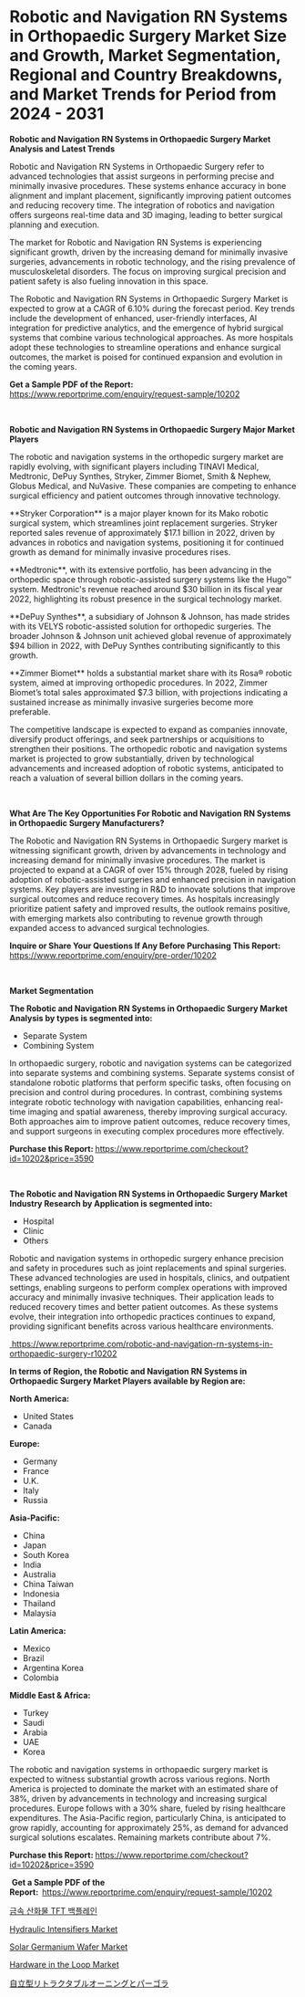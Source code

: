 <p><h1>Robotic and Navigation RN Systems in Orthopaedic Surgery Market Size and Growth, Market Segmentation, Regional and Country Breakdowns, and Market Trends for Period from 2024 -  2031</h1></p><p><strong>Robotic and Navigation RN Systems in Orthopaedic Surgery Market Analysis and Latest Trends</strong></p>
<p><p>Robotic and Navigation RN Systems in Orthopaedic Surgery refer to advanced technologies that assist surgeons in performing precise and minimally invasive procedures. These systems enhance accuracy in bone alignment and implant placement, significantly improving patient outcomes and reducing recovery time. The integration of robotics and navigation offers surgeons real-time data and 3D imaging, leading to better surgical planning and execution.</p><p>The market for Robotic and Navigation RN Systems is experiencing significant growth, driven by the increasing demand for minimally invasive surgeries, advancements in robotic technology, and the rising prevalence of musculoskeletal disorders. The focus on improving surgical precision and patient safety is also fueling innovation in this space. </p><p>The Robotic and Navigation RN Systems in Orthopaedic Surgery Market is expected to grow at a CAGR of 6.10% during the forecast period. Key trends include the development of enhanced, user-friendly interfaces, AI integration for predictive analytics, and the emergence of hybrid surgical systems that combine various technological approaches. As more hospitals adopt these technologies to streamline operations and enhance surgical outcomes, the market is poised for continued expansion and evolution in the coming years.</p></p>
<p><strong>Get a Sample PDF of the Report:&nbsp;</strong> <a href="https://www.reportprime.com/enquiry/request-sample/10202">https://www.reportprime.com/enquiry/request-sample/10202</a></p>
<p>&nbsp;</p>
<p><strong>Robotic and Navigation RN Systems in Orthopaedic Surgery Major Market Players</strong></p>
<p><p>The robotic and navigation systems in the orthopedic surgery market are rapidly evolving, with significant players including TINAVI Medical, Medtronic, DePuy Synthes, Stryker, Zimmer Biomet, Smith & Nephew, Globus Medical, and NuVasive. These companies are competing to enhance surgical efficiency and patient outcomes through innovative technology.</p><p>**Stryker Corporation** is a major player known for its Mako robotic surgical system, which streamlines joint replacement surgeries. Stryker reported sales revenue of approximately $17.1 billion in 2022, driven by advances in robotics and navigation systems, positioning it for continued growth as demand for minimally invasive procedures rises.</p><p>**Medtronic**, with its extensive portfolio, has been advancing in the orthopedic space through robotic-assisted surgery systems like the Hugo™ system. Medtronic's revenue reached around $30 billion in its fiscal year 2022, highlighting its robust presence in the surgical technology market.</p><p>**DePuy Synthes**, a subsidiary of Johnson & Johnson, has made strides with its VELYS robotic-assisted solution for orthopedic surgeries. The broader Johnson & Johnson unit achieved global revenue of approximately $94 billion in 2022, with DePuy Synthes contributing significantly to this growth.</p><p>**Zimmer Biomet** holds a substantial market share with its Rosa® robotic system, aimed at improving orthopedic procedures. In 2022, Zimmer Biomet’s total sales approximated $7.3 billion, with projections indicating a sustained increase as minimally invasive surgeries become more preferable.</p><p>The competitive landscape is expected to expand as companies innovate, diversify product offerings, and seek partnerships or acquisitions to strengthen their positions. The orthopedic robotic and navigation systems market is projected to grow substantially, driven by technological advancements and increased adoption of robotic systems, anticipated to reach a valuation of several billion dollars in the coming years.</p></p>
<p>&nbsp;</p>
<p><strong>What Are The Key Opportunities For Robotic and Navigation RN Systems in Orthopaedic Surgery Manufacturers?</strong></p>
<p><p>The Robotic and Navigation RN Systems in Orthopaedic Surgery market is witnessing significant growth, driven by advancements in technology and increasing demand for minimally invasive procedures. The market is projected to expand at a CAGR of over 15% through 2028, fueled by rising adoption of robotic-assisted surgeries and enhanced precision in navigation systems. Key players are investing in R&D to innovate solutions that improve surgical outcomes and reduce recovery times. As hospitals increasingly prioritize patient safety and improved results, the outlook remains positive, with emerging markets also contributing to revenue growth through expanded access to advanced surgical technologies.</p></p>
<p><strong>Inquire or Share Your Questions If Any Before Purchasing This Report:</strong> <a href="https://www.reportprime.com/enquiry/pre-order/10202">https://www.reportprime.com/enquiry/pre-order/10202</a></p>
<p>&nbsp;</p>
<p><strong>Market Segmentation</strong></p>
<p><strong>The Robotic and Navigation RN Systems in Orthopaedic Surgery Market Analysis by types is segmented into:</strong></p>
<p><ul><li>Separate System</li><li>Combining System</li></ul></p>
<p><p>In orthopaedic surgery, robotic and navigation systems can be categorized into separate systems and combining systems. Separate systems consist of standalone robotic platforms that perform specific tasks, often focusing on precision and control during procedures. In contrast, combining systems integrate robotic technology with navigation capabilities, enhancing real-time imaging and spatial awareness, thereby improving surgical accuracy. Both approaches aim to improve patient outcomes, reduce recovery times, and support surgeons in executing complex procedures more effectively.</p></p>
<p><strong>Purchase this Report:&nbsp;</strong><a href="https://www.reportprime.com/checkout?id=10202&price=3590">https://www.reportprime.com/checkout?id=10202&price=3590</a></p>
<p>&nbsp;</p>
<p><strong>The Robotic and Navigation RN Systems in Orthopaedic Surgery Market Industry Research by Application is segmented into:</strong></p>
<p><ul><li>Hospital</li><li>Clinic</li><li>Others</li></ul></p>
<p><p>Robotic and navigation systems in orthopedic surgery enhance precision and safety in procedures such as joint replacements and spinal surgeries. These advanced technologies are used in hospitals, clinics, and outpatient settings, enabling surgeons to perform complex operations with improved accuracy and minimally invasive techniques. Their application leads to reduced recovery times and better patient outcomes. As these systems evolve, their integration into orthopedic practices continues to expand, providing significant benefits across various healthcare environments.</p></p>
<p><a href="https://www.reportprime.com/robotic-and-navigation-rn-systems-in-orthopaedic-surgery-r10202">&nbsp;https://www.reportprime.com/robotic-and-navigation-rn-systems-in-orthopaedic-surgery-r10202</a></p>
<p><strong>In terms of Region, the Robotic and Navigation RN Systems in Orthopaedic Surgery Market Players available by Region are:</strong></p>
<p>
    <p> <strong> North America: </strong>
        <ul>
            <li>United States</li>
            <li>Canada</li>
        </ul>
        </p> 
    <p> <strong> Europe: </strong>
        <ul>
            <li>Germany</li>
            <li>France</li>
            <li>U.K.</li>
            <li>Italy</li>
            <li>Russia</li>
        </ul>
        </p> 
    <p> <strong> Asia-Pacific: </strong>
        <ul>
            <li>China</li>
            <li>Japan</li>
            <li>South Korea</li>
            <li>India</li>
            <li>Australia</li>
            <li>China Taiwan</li>
            <li>Indonesia</li>
            <li>Thailand</li>
            <li>Malaysia</li>
        </ul>
        </p> 
    <p> <strong> Latin America: </strong>
        <ul>
            <li>Mexico</li>
            <li>Brazil</li>
            <li>Argentina Korea</li>
            <li>Colombia</li>
        </ul>
        </p> 
    <p> <strong> Middle East & Africa: </strong>
        <ul>
            <li>Turkey</li>
            <li>Saudi</li>
            <li>Arabia</li>
            <li>UAE</li>
            <li>Korea</li>
        </ul>
    </p>
    </p>
<p><p>The robotic and navigation systems in orthopaedic surgery market is expected to witness substantial growth across various regions. North America is projected to dominate the market with an estimated share of 38%, driven by advancements in technology and increasing surgical procedures. Europe follows with a 30% share, fueled by rising healthcare expenditures. The Asia-Pacific region, particularly China, is anticipated to grow rapidly, accounting for approximately 25%, as demand for advanced surgical solutions escalates. Remaining markets contribute about 7%.</p></p>
<p><strong>Purchase this Report: </strong><a href="https://www.reportprime.com/checkout?id=10202&price=3590">https://www.reportprime.com/checkout?id=10202&price=3590</a></p>
<p>&nbsp;<strong>Get a Sample PDF of the Report:&nbsp;&nbsp;</strong><a href="https://www.reportprime.com/enquiry/request-sample/10202">https://www.reportprime.com/enquiry/request-sample/10202</a></p>
<p><strong></strong></p>
<p><p><a href="https://medium.com/@anil.parihar/%EA%B8%80%EB%A1%9C%EB%B2%8C-%EB%A9%94%ED%83%88-%EC%82%B0%ED%99%94%EB%AC%BC-tft-%EB%B0%B1%ED%94%8C%EB%A0%88%EC%9D%B8-%EC%8B%9C%EC%9E%A5-%EB%8F%99%ED%96%A5%EC%97%90-%EB%8C%80%ED%95%9C-%EC%A0%84%EB%9E%B5%EC%A0%81-%EC%9D%B8%EC%82%AC%EC%9D%B4%ED%8A%B8-2024-2031-132%ED%8E%98%EC%9D%B4%EC%A7%80%EC%97%90-%EA%B1%B8%EC%B3%90-%EB%8B%A4%EB%A3%B8-281c5d9740eb?postPublishedType=initial">금속 산화물 TFT 백플레인</a></p><p><a href="https://issuu.com/reportprime-2/docs/hydraulic-intensifiers-market-size-_8254d795cccf08">Hydraulic Intensifiers Market</a></p><p><a href="https://medium.com/@chia48pjdel/the-solar-germanium-wafer-market-prioritizes-cost-control-and-efficiency-enhancement-caaabec6bac8">Solar Germanium Wafer Market</a></p><p><a href="https://www.linkedin.com/pulse/global-hardware-loop-market-opportunities-forecast-period-from-k83be?trackingId=exNDdzhbSlGPXUHo1O6VrQ%3D%3D">Hardware in the Loop Market</a></p><p><a href="https://medium.com/@maninajar/freestanding-retractable-awnings-and-pergola-74129c1bc40e?postPublishedType=initial">自立型リトラクタブルオーニングとパーゴラ</a></p></p>